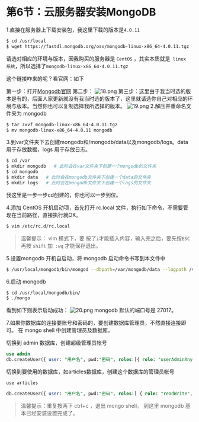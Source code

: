 # 第6节：云服务器安装MongoDB

1.直接在服务器上下载安装包，我这里下载的版本是`4.0.11`

```bash
$ cd /usr/local
$ wget https://fastdl.mongodb.org/osx/mongodb-linux-x86_64-4.0.11.tgz
```
请选对相应的环境与版本，因我购买的服务器是 `CentOS` ，其实本质就是` linux 系统`，所以选择了`mongodb-linux-x86_64-4.0.11.tgz`

这个链接咋来的呢？看官网：如下

第一步：打开[Mongodb官网](https://www.mongodb.com/)
第二步：
![18.png](http://www.nevergiveupt.top/18.png)
第三步：这里由于我当时选的版本是有的，后面人家更新就没有我当时选的版本了，这里就请选你自己对相应的环境与版本。当然你也可以复制选择我所选择的版本。
![19.png](http://www.nevergiveupt.top/19.png)
2.解压并重命名文件夹为 mongodb

```bash
$ tar zxvf mongodb-linux-x86_64-4.0.11.tgz
$ mv mongodb-linux-x86_64-4.0.11 mongodb
```
3.到var文件夹下去创建mongodb和/mongodb/data以及mongodb/logs。data 用于存放数据，logs 用于存放日志。
```bash
$ cd /var
$ mkdir mongodb   # 此时会在var文件夹下创建一个mongodb的文件夹
$ cd mongodb
$ mkdir data   # 此时会在mongodb文件夹下创建一个data的文件夹
$ mkdir logs   # 此时会在mongodb文件夹下创建一个logs的文件夹
```
我这里是一步一步cd创建的，你也可以一步到位。

4.添加 CentOS 开机启动项，首先打开 rc.local 文件，执行如下命令，不需要管现在当前路径，直接执行就OK。
```bash
$ vim /etc/rc.d/rc.local
```
> 温馨提示： vim 模式下，要 按了` i `才能插入内容，输入完之后，要先按`ESC`再按 `shift` 加` :wq` 才能保存退出。

5.设置mongodb 开机自启动，将 mongodb 启动命令书写到本文件中
```bash
$ /usr/local/mongodb/bin/mongod --dbpath=/var/mongodb/data --logpath /var/mongodb/logs/log.log -fork
```
6.启动 mongodb

```bash
$ cd /usr/local/mongodb/bin/
$ ./mongo
```
看到如下则表示启动成功：
![20.png](http://www.nevergiveupt.top/20.png)
mongodb 默认的端口号是 27017。

7.如果你数据库的连接要账号和密码的，要创建数据库管理员，不然直接连接即可。 在 mongo shell 中创建管理员及数据库。

切换到 admin 数据库，创建超级管理员帐号
```sql
use admin
db.createUser({ user: "用户名", pwd:"密码", roles:[{ role: "userAdminAnyDatabase", db: "admin" }] })
```
切换到要使用的数据库，如articles数据库，创建这个数据库的管理员帐号
```bash
use articles
```
```sql
db.createUser({ user: "用户名", pwd:"密码", roles:[ { role: "readWrite", db: "articles" }] //读写权限 })
```
> 温馨提示：重复按两下 ctrl+c ，退出 mongo shell。
> 到这里 mongodb 基本已经安装设置完成了。


